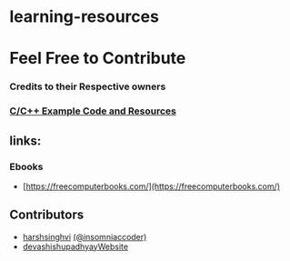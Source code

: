 # learning-resources
# Feel Free to Contribute 
### Credits to their Respective owners

### [C/C++ Example Code and Resources](https://github.com/harshsinghvi/c-cpp-examples-resources)
## links:
### Ebooks
 * [https://freecomputerbooks.com/](https://freecomputerbooks.com/)

## Contributors 
* [harshsinghvi](https://harshsinghvi.com/gh) [(@insomniaccoder)](https://harshsinghvi.com/instagram)
* [devashishupadhyay](https://github.com/devashishupadhyay)[Website](https://thedevashish.in)
